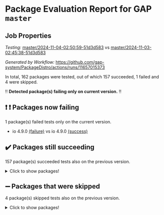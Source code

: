 # Package Evaluation Report for GAP `master`

## Job Properties

*Testing:* [master/2024-11-04-02:50:59-51d3d583](https://github.com/gap-system/PackageDistro/blob/data/reports/master/2024-11-04-02:50:59-51d3d583) vs [master/2024-11-03-02:45:38-51d3d583](https://github.com/gap-system/PackageDistro/blob/data/reports/master/2024-11-03-02:45:38-51d3d583)

*Generated by Workflow:* https://github.com/gap-system/PackageDistro/actions/runs/11657015373

In total, 162 packages were tested, out of which 157 succeeded, 1 failed and 4 were skipped.

:bangbang: **Detected package(s) failing only on current version.** :bangbang:

## :exclamation: :exclamation: Packages now failing

1 package(s) failed tests only on the current version.
- io 4.9.0 [(failure)](https://github.com/gap-system/PackageDistro/actions/runs/11657015373/job/32454254904) vs io 4.9.0 [(success)](https://github.com/gap-system/PackageDistro/actions/runs/11647728004/job/32433437841)

## :heavy_check_mark: Packages still succeeding

157 package(s) succeeded tests also on the previous version.
<details><summary>Click to show packages!</summary>

- 4ti2interface 2023.02-04 [(success)](https://github.com/gap-system/PackageDistro/actions/runs/11657015373/job/32454239150)
- ace 5.6.2 [(success)](https://github.com/gap-system/PackageDistro/actions/runs/11657015373/job/32454241518)
- aclib 1.3.2 [(success)](https://github.com/gap-system/PackageDistro/actions/runs/11657015373/job/32454241954)
- agt 0.3.1 [(success)](https://github.com/gap-system/PackageDistro/actions/runs/11657015373/job/32454242341)
- alnuth 3.2.1 [(success)](https://github.com/gap-system/PackageDistro/actions/runs/11657015373/job/32454242572)
- anupq 3.3.1 [(success)](https://github.com/gap-system/PackageDistro/actions/runs/11657015373/job/32454243570)
- atlasrep 2.1.9 [(success)](https://github.com/gap-system/PackageDistro/actions/runs/11657015373/job/32454244750)
- autodoc 2023.06.19 [(success)](https://github.com/gap-system/PackageDistro/actions/runs/11657015373/job/32454244880)
- automata 1.16 [(success)](https://github.com/gap-system/PackageDistro/actions/runs/11657015373/job/32454245002)
- automgrp 1.3.2 [(success)](https://github.com/gap-system/PackageDistro/actions/runs/11657015373/job/32454245151)
- autpgrp 1.11 [(success)](https://github.com/gap-system/PackageDistro/actions/runs/11657015373/job/32454245299)
- cap 2024.10-08 [(success)](https://github.com/gap-system/PackageDistro/actions/runs/11657015373/job/32454245617)
- caratinterface 2.3.7 [(success)](https://github.com/gap-system/PackageDistro/actions/runs/11657015373/job/32454245780)
- cddinterface 2024.09.02 [(success)](https://github.com/gap-system/PackageDistro/actions/runs/11657015373/job/32454245913)
- circle 1.6.6 [(success)](https://github.com/gap-system/PackageDistro/actions/runs/11657015373/job/32454246112)
- classicpres 1.22 [(success)](https://github.com/gap-system/PackageDistro/actions/runs/11657015373/job/32454246310)
- cohomolo 1.6.11 [(success)](https://github.com/gap-system/PackageDistro/actions/runs/11657015373/job/32454246589)
- congruence 1.2.7 [(success)](https://github.com/gap-system/PackageDistro/actions/runs/11657015373/job/32454246786)
- corefreesub 0.6 [(success)](https://github.com/gap-system/PackageDistro/actions/runs/11657015373/job/32454246944)
- corelg 1.57 [(success)](https://github.com/gap-system/PackageDistro/actions/runs/11657015373/job/32454247061)
- crime 1.6 [(success)](https://github.com/gap-system/PackageDistro/actions/runs/11657015373/job/32454247222)
- crisp 1.4.6 [(success)](https://github.com/gap-system/PackageDistro/actions/runs/11657015373/job/32454247415)
- crypting 0.10.5 [(success)](https://github.com/gap-system/PackageDistro/actions/runs/11657015373/job/32454247582)
- cryst 4.1.27 [(success)](https://github.com/gap-system/PackageDistro/actions/runs/11657015373/job/32454247737)
- crystcat 1.1.10 [(success)](https://github.com/gap-system/PackageDistro/actions/runs/11657015373/job/32454247913)
- ctbllib 1.3.9 [(success)](https://github.com/gap-system/PackageDistro/actions/runs/11657015373/job/32454248060)
- cubefree 1.20 [(success)](https://github.com/gap-system/PackageDistro/actions/runs/11657015373/job/32454248198)
- curlinterface 2.4.0 [(success)](https://github.com/gap-system/PackageDistro/actions/runs/11657015373/job/32454248362)
- cvec 2.8.2 [(success)](https://github.com/gap-system/PackageDistro/actions/runs/11657015373/job/32454248539)
- datastructures 0.3.1 [(success)](https://github.com/gap-system/PackageDistro/actions/runs/11657015373/job/32454248684)
- deepthought 1.0.7 [(success)](https://github.com/gap-system/PackageDistro/actions/runs/11657015373/job/32454248842)
- design 1.8.2 [(success)](https://github.com/gap-system/PackageDistro/actions/runs/11657015373/job/32454248979)
- difsets 2.3.1 [(success)](https://github.com/gap-system/PackageDistro/actions/runs/11657015373/job/32454249147)
- digraphs 1.9.0 [(success)](https://github.com/gap-system/PackageDistro/actions/runs/11657015373/job/32454249285)
- edim 1.3.8 [(success)](https://github.com/gap-system/PackageDistro/actions/runs/11657015373/job/32454249424)
- example 4.3.4 [(success)](https://github.com/gap-system/PackageDistro/actions/runs/11657015373/job/32454249571)
- examplesforhomalg 2023.10-01 [(success)](https://github.com/gap-system/PackageDistro/actions/runs/11657015373/job/32454249729)
- factint 1.6.3 [(success)](https://github.com/gap-system/PackageDistro/actions/runs/11657015373/job/32454249861)
- ferret 1.0.14 [(success)](https://github.com/gap-system/PackageDistro/actions/runs/11657015373/job/32454249973)
- fga 1.5.0 [(success)](https://github.com/gap-system/PackageDistro/actions/runs/11657015373/job/32454250123)
- fining 1.5.6 [(success)](https://github.com/gap-system/PackageDistro/actions/runs/11657015373/job/32454250270)
- float 1.0.5 [(success)](https://github.com/gap-system/PackageDistro/actions/runs/11657015373/job/32454250392)
- format 1.4.4 [(success)](https://github.com/gap-system/PackageDistro/actions/runs/11657015373/job/32454250526)
- forms 1.2.12 [(success)](https://github.com/gap-system/PackageDistro/actions/runs/11657015373/job/32454250660)
- fplsa 1.2.6 [(success)](https://github.com/gap-system/PackageDistro/actions/runs/11657015373/job/32454250832)
- fr 2.4.13 [(success)](https://github.com/gap-system/PackageDistro/actions/runs/11657015373/job/32454251026)
- francy 2.0.3 [(success)](https://github.com/gap-system/PackageDistro/actions/runs/11657015373/job/32454251134)
- fwtree 1.3 [(success)](https://github.com/gap-system/PackageDistro/actions/runs/11657015373/job/32454251251)
- gapdoc 1.6.7 [(success)](https://github.com/gap-system/PackageDistro/actions/runs/11657015373/job/32454251400)
- gauss 2023.08-01 [(success)](https://github.com/gap-system/PackageDistro/actions/runs/11657015373/job/32454251556)
- gaussforhomalg 2024.08-01 [(success)](https://github.com/gap-system/PackageDistro/actions/runs/11657015373/job/32454251723)
- gbnp 1.1.0 [(success)](https://github.com/gap-system/PackageDistro/actions/runs/11657015373/job/32454251902)
- generalizedmorphismsforcap 2024.09-03 [(success)](https://github.com/gap-system/PackageDistro/actions/runs/11657015373/job/32454252184)
- genss 1.6.9 [(success)](https://github.com/gap-system/PackageDistro/actions/runs/11657015373/job/32454252331)
- gradedmodules 2024.01-01 [(success)](https://github.com/gap-system/PackageDistro/actions/runs/11657015373/job/32454252489)
- gradedringforhomalg 2024.07-01 [(success)](https://github.com/gap-system/PackageDistro/actions/runs/11657015373/job/32454252635)
- grape 4.9.2 [(success)](https://github.com/gap-system/PackageDistro/actions/runs/11657015373/job/32454252771)
- groupoids 1.76 [(success)](https://github.com/gap-system/PackageDistro/actions/runs/11657015373/job/32454252902)
- grpconst 2.6.5 [(success)](https://github.com/gap-system/PackageDistro/actions/runs/11657015373/job/32454253072)
- guarana 0.96.3 [(success)](https://github.com/gap-system/PackageDistro/actions/runs/11657015373/job/32454253239)
- guava 3.19 [(success)](https://github.com/gap-system/PackageDistro/actions/runs/11657015373/job/32454253422)
- hap 1.66 [(success)](https://github.com/gap-system/PackageDistro/actions/runs/11657015373/job/32454253552)
- hapcryst 0.1.15 [(success)](https://github.com/gap-system/PackageDistro/actions/runs/11657015373/job/32454253670)
- hecke 1.5.4 [(success)](https://github.com/gap-system/PackageDistro/actions/runs/11657015373/job/32454253804)
- help 4.0 [(success)](https://github.com/gap-system/PackageDistro/actions/runs/11657015373/job/32454253924)
- homalg 2024.01-01 [(success)](https://github.com/gap-system/PackageDistro/actions/runs/11657015373/job/32454254109)
- homalgtocas 2023.11-01 [(success)](https://github.com/gap-system/PackageDistro/actions/runs/11657015373/job/32454254272)
- idrel 2.48 [(success)](https://github.com/gap-system/PackageDistro/actions/runs/11657015373/job/32454254413)
- images 1.3.3 [(success)](https://github.com/gap-system/PackageDistro/actions/runs/11657015373/job/32454254568)
- intpic 0.4.0 [(success)](https://github.com/gap-system/PackageDistro/actions/runs/11657015373/job/32454254732)
- io_forhomalg 2023.02-04 [(success)](https://github.com/gap-system/PackageDistro/actions/runs/11657015373/job/32454255038)
- irredsol 1.4.4 [(success)](https://github.com/gap-system/PackageDistro/actions/runs/11657015373/job/32454255170)
- json 2.2.2 [(success)](https://github.com/gap-system/PackageDistro/actions/runs/11657015373/job/32454255320)
- jupyterkernel 1.5.1 [(success)](https://github.com/gap-system/PackageDistro/actions/runs/11657015373/job/32454255499)
- jupyterviz 1.5.6 [(success)](https://github.com/gap-system/PackageDistro/actions/runs/11657015373/job/32454255712)
- kan 1.37 [(success)](https://github.com/gap-system/PackageDistro/actions/runs/11657015373/job/32454255863)
- kbmag 1.5.11 [(success)](https://github.com/gap-system/PackageDistro/actions/runs/11657015373/job/32454256014)
- laguna 3.9.7 [(success)](https://github.com/gap-system/PackageDistro/actions/runs/11657015373/job/32454256132)
- liealgdb 2.2.1 [(success)](https://github.com/gap-system/PackageDistro/actions/runs/11657015373/job/32454256263)
- liepring 2.9.1 [(success)](https://github.com/gap-system/PackageDistro/actions/runs/11657015373/job/32454256409)
- liering 2.4.2 [(success)](https://github.com/gap-system/PackageDistro/actions/runs/11657015373/job/32454256558)
- linearalgebraforcap 2024.10-01 [(success)](https://github.com/gap-system/PackageDistro/actions/runs/11657015373/job/32454256698)
- lins 0.9 [(success)](https://github.com/gap-system/PackageDistro/actions/runs/11657015373/job/32454256816)
- localizeringforhomalg 2023.10-01 [(success)](https://github.com/gap-system/PackageDistro/actions/runs/11657015373/job/32454256954)
- loops 3.4.4 [(success)](https://github.com/gap-system/PackageDistro/actions/runs/11657015373/job/32454257100)
- lpres 1.1.1 [(success)](https://github.com/gap-system/PackageDistro/actions/runs/11657015373/job/32454257229)
- majoranaalgebras 1.5.2 [(success)](https://github.com/gap-system/PackageDistro/actions/runs/11657015373/job/32454257352)
- mapclass 1.4.6 [(success)](https://github.com/gap-system/PackageDistro/actions/runs/11657015373/job/32454257490)
- matgrp 0.71 [(success)](https://github.com/gap-system/PackageDistro/actions/runs/11657015373/job/32454257635)
- matricesforhomalg 2024.08-05 [(success)](https://github.com/gap-system/PackageDistro/actions/runs/11657015373/job/32454257734)
- modisom 3.0.0 [(success)](https://github.com/gap-system/PackageDistro/actions/runs/11657015373/job/32454257870)
- modulepresentationsforcap 2024.09-02 [(success)](https://github.com/gap-system/PackageDistro/actions/runs/11657015373/job/32454258000)
- modules 2024.01-01 [(success)](https://github.com/gap-system/PackageDistro/actions/runs/11657015373/job/32454258125)
- monoidalcategories 2024.09-05 [(success)](https://github.com/gap-system/PackageDistro/actions/runs/11657015373/job/32454258246)
- nconvex 2022.09-01 [(success)](https://github.com/gap-system/PackageDistro/actions/runs/11657015373/job/32454258393)
- nilmat 1.4.2 [(success)](https://github.com/gap-system/PackageDistro/actions/runs/11657015373/job/32454258538)
- nock 1.5 [(success)](https://github.com/gap-system/PackageDistro/actions/runs/11657015373/job/32454258698)
- normalizinterface 1.3.7 [(success)](https://github.com/gap-system/PackageDistro/actions/runs/11657015373/job/32454258874)
- nq 2.5.11 [(success)](https://github.com/gap-system/PackageDistro/actions/runs/11657015373/job/32454259006)
- numericalsgps 1.4.0 [(success)](https://github.com/gap-system/PackageDistro/actions/runs/11657015373/job/32454259173)
- openmath 11.5.3 [(success)](https://github.com/gap-system/PackageDistro/actions/runs/11657015373/job/32454259297)
- orb 4.9.1 [(success)](https://github.com/gap-system/PackageDistro/actions/runs/11657015373/job/32454259404)
- packagemanager 1.6 [(success)](https://github.com/gap-system/PackageDistro/actions/runs/11657015373/job/32454259527)
- patternclass 2.4.5 [(success)](https://github.com/gap-system/PackageDistro/actions/runs/11657015373/job/32454259643)
- permut 2.0.5 [(success)](https://github.com/gap-system/PackageDistro/actions/runs/11657015373/job/32454259755)
- polenta 1.3.10 [(success)](https://github.com/gap-system/PackageDistro/actions/runs/11657015373/job/32454259862)
- polymaking 0.8.7 [(success)](https://github.com/gap-system/PackageDistro/actions/runs/11657015373/job/32454259975)
- primgrp 3.4.4 [(success)](https://github.com/gap-system/PackageDistro/actions/runs/11657015373/job/32454260106)
- profiling 2.6.0 [(success)](https://github.com/gap-system/PackageDistro/actions/runs/11657015373/job/32454260252)
- qdistrnd 0.9.4 [(success)](https://github.com/gap-system/PackageDistro/actions/runs/11657015373/job/32454260391)
- qpa 1.35 [(success)](https://github.com/gap-system/PackageDistro/actions/runs/11657015373/job/32454260557)
- quagroup 1.8.4 [(success)](https://github.com/gap-system/PackageDistro/actions/runs/11657015373/job/32454260747)
- radiroot 2.9 [(success)](https://github.com/gap-system/PackageDistro/actions/runs/11657015373/job/32454260878)
- rcwa 4.7.1 [(success)](https://github.com/gap-system/PackageDistro/actions/runs/11657015373/job/32454261027)
- rds 1.8 [(success)](https://github.com/gap-system/PackageDistro/actions/runs/11657015373/job/32454261182)
- recog 1.4.3 [(success)](https://github.com/gap-system/PackageDistro/actions/runs/11657015373/job/32454261306)
- repndecomp 1.3.0 [(success)](https://github.com/gap-system/PackageDistro/actions/runs/11657015373/job/32454261469)
- repsn 3.1.2 [(success)](https://github.com/gap-system/PackageDistro/actions/runs/11657015373/job/32454261603)
- resclasses 4.7.3 [(success)](https://github.com/gap-system/PackageDistro/actions/runs/11657015373/job/32454261758)
- ringsforhomalg 2024.06-01 [(success)](https://github.com/gap-system/PackageDistro/actions/runs/11657015373/job/32454261925)
- sco 2023.08-01 [(success)](https://github.com/gap-system/PackageDistro/actions/runs/11657015373/job/32454262090)
- scscp 2.4.3 [(success)](https://github.com/gap-system/PackageDistro/actions/runs/11657015373/job/32454262335)
- semigroups 5.4.0 [(success)](https://github.com/gap-system/PackageDistro/actions/runs/11657015373/job/32454262526)
- sglppow 2.4 [(success)](https://github.com/gap-system/PackageDistro/actions/runs/11657015373/job/32454262683)
- sgpviz 0.999.6 [(success)](https://github.com/gap-system/PackageDistro/actions/runs/11657015373/job/32454262839)
- simpcomp 2.1.14 [(success)](https://github.com/gap-system/PackageDistro/actions/runs/11657015373/job/32454262971)
- singular 2024.06.03 [(success)](https://github.com/gap-system/PackageDistro/actions/runs/11657015373/job/32454263116)
- sl2reps 1.1 [(success)](https://github.com/gap-system/PackageDistro/actions/runs/11657015373/job/32454263268)
- sla 1.6.2 [(success)](https://github.com/gap-system/PackageDistro/actions/runs/11657015373/job/32454263480)
- smallantimagmas 0.2.12 [(success)](https://github.com/gap-system/PackageDistro/actions/runs/11657015373/job/32454263835)
- smallgrp 1.5.4 [(success)](https://github.com/gap-system/PackageDistro/actions/runs/11657015373/job/32454264134)
- smallsemi 0.7.1 [(success)](https://github.com/gap-system/PackageDistro/actions/runs/11657015373/job/32454264539)
- sonata 2.9.6 [(success)](https://github.com/gap-system/PackageDistro/actions/runs/11657015373/job/32454264680)
- sophus 1.27 [(success)](https://github.com/gap-system/PackageDistro/actions/runs/11657015373/job/32454264822)
- sotgrps 1.3 [(success)](https://github.com/gap-system/PackageDistro/actions/runs/11657015373/job/32454264976)
- spinsym 1.5.2 [(success)](https://github.com/gap-system/PackageDistro/actions/runs/11657015373/job/32454265140)
- standardff 1.0 [(success)](https://github.com/gap-system/PackageDistro/actions/runs/11657015373/job/32454265362)
- symbcompcc 1.3.2 [(success)](https://github.com/gap-system/PackageDistro/actions/runs/11657015373/job/32454265586)
- thelma 1.3 [(success)](https://github.com/gap-system/PackageDistro/actions/runs/11657015373/job/32454265734)
- tomlib 1.2.11 [(success)](https://github.com/gap-system/PackageDistro/actions/runs/11657015373/job/32454265925)
- toolsforhomalg 2024.09-01 [(success)](https://github.com/gap-system/PackageDistro/actions/runs/11657015373/job/32454266097)
- toric 1.9.6 [(success)](https://github.com/gap-system/PackageDistro/actions/runs/11657015373/job/32454266229)
- toricvarieties 2022.07.13 [(success)](https://github.com/gap-system/PackageDistro/actions/runs/11657015373/job/32454266370)
- transgrp 3.6.5 [(success)](https://github.com/gap-system/PackageDistro/actions/runs/11657015373/job/32454266516)
- typeset 1.2.2 [(success)](https://github.com/gap-system/PackageDistro/actions/runs/11657015373/job/32454266655)
- ugaly 4.1.3 [(success)](https://github.com/gap-system/PackageDistro/actions/runs/11657015373/job/32454266812)
- unipot 1.6 [(success)](https://github.com/gap-system/PackageDistro/actions/runs/11657015373/job/32454266971)
- unitlib 4.2.0 [(success)](https://github.com/gap-system/PackageDistro/actions/runs/11657015373/job/32454267104)
- utils 0.85 [(success)](https://github.com/gap-system/PackageDistro/actions/runs/11657015373/job/32454267232)
- uuid 0.7 [(success)](https://github.com/gap-system/PackageDistro/actions/runs/11657015373/job/32454267394)
- walrus 0.9991 [(success)](https://github.com/gap-system/PackageDistro/actions/runs/11657015373/job/32454267513)
- wedderga 4.10.5 [(success)](https://github.com/gap-system/PackageDistro/actions/runs/11657015373/job/32454267632)
- wpe 0.8 [(success)](https://github.com/gap-system/PackageDistro/actions/runs/11657015373/job/32454267752)
- xmod 2.92 [(success)](https://github.com/gap-system/PackageDistro/actions/runs/11657015373/job/32454267872)
- xmodalg 1.23 [(success)](https://github.com/gap-system/PackageDistro/actions/runs/11657015373/job/32454268027)
- yangbaxter 0.10.6 [(success)](https://github.com/gap-system/PackageDistro/actions/runs/11657015373/job/32454268268)
- zeromqinterface 0.16 [(success)](https://github.com/gap-system/PackageDistro/actions/runs/11657015373/job/32454268395)
</details>

## :heavy_minus_sign: Packages that were skipped

4 package(s) skipped tests also on the previous version.
<details><summary>Click to show packages!</summary>

- browse 1.8.21 [(skipped)](https://github.com/gap-system/PackageDistro/actions/runs/11657015373/job/32453935805)
- itc 1.5.1 [(skipped)](https://github.com/gap-system/PackageDistro/actions/runs/11657015373/job/32453935805)
- polycyclic 2.16 [(skipped)](https://github.com/gap-system/PackageDistro/actions/runs/11657015373/job/32453935805)
- xgap 4.32 [(skipped)](https://github.com/gap-system/PackageDistro/actions/runs/11657015373/job/32453935805)
</details>

